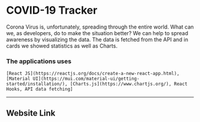 # COVID-19 Tracker
Corona Virus is, unfortunately, spreading through the entire world. What can we, as developers, do to make the situation better? We can help to spread awareness by visualizing the data. The data is fetched from the API and in cards we showed statistics as well as Charts. 

### The applications uses 
    [React JS](https://reactjs.org/docs/create-a-new-react-app.html), [Material UI](https://mui.com/material-ui/getting-started/installation/), [Charts.js](https://www.chartjs.org/), React Hooks, API data fetching]
---
## Website Link 



